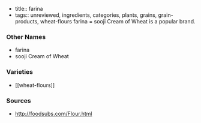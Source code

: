 - title:: farina
- tags:: unreviewed, ingredients, categories, plants, grains, grain-products, wheat-flours
farina = sooji Cream of Wheat is a popular brand.

### Other Names

* farina
* sooji Cream of Wheat

### Varieties

* [[wheat-flours]]

### Sources
* http://foodsubs.com/Flour.html
